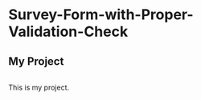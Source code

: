 # Survey-Form-with-Proper-Validation-Check
## My Project
![<a href="https://sk-badsha.github.io/Survey-Form-with-Proper-Validation-Check/"><img src="https://cdn-icons-png.flaticon.com/512/1356/1356479.png" alt="Explore my Project"></a>](style.svg)

This is my project.

